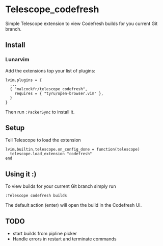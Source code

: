 # Telescope_codefresh

Simple Telescope extension to view Codefresh builds for you current Git branch.

## Install

### Lunarvim

Add the extensions top your list of plugins:
```
lvim.plugins = {
  ...
  { "malcockfr/telescope_codefresh",
    requires = { "tyru/open-browser.vim" },
  }
} 
```

Then run `:PackerSync` to install it.

## Setup

Tell Telescope to load the extension
```
lvim.builtin.telescope.on_config_done = function(telescope)
  telescope.load_extension "codefresh"
end
```

## Using it :)

To view builds for your current Git branch simply run
```
:Telescope codefresh builds
```

The default action (enter) will open the build in the Codefresh UI.


## TODO
* start builds from pipline picker
* Handle errors in restart and terminate commands
